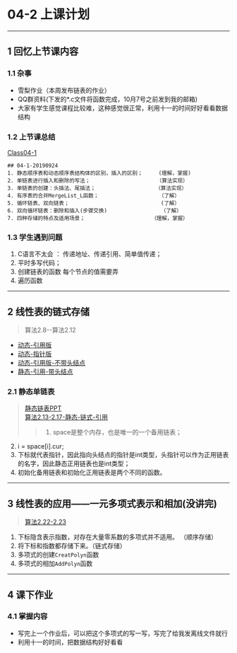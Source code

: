 # 04-2 上课计划  
---

## 1 回忆上节课内容  
### 1.1 杂事  
- 雪梨作业（本周发布链表的作业）      
- QQ群资料(下发的\*.c文件将函数完成，10月7号之前发到我的邮箱)         
- 大家有学生感觉课程比较难，这种感觉很正常，利用十一的时间好好看看数据结构        
### 1.2 上节课总结    
[Class04-1](../course-summary/Class04-1-20190924.txt)      
```
## 04-1-20190924              
1. 静态顺序表和动态顺序表结构体的区别，插入的区别；     (理解，掌握)     
2. 单链表进行插入和删除的写法；                     （算法实现）        
3. 单链表的创建：头插法、尾插法；                   （算法实现）       
4. 有序表的合并MergeList_L函数；                   （了解）        
5. 循环链表、双向链表；                             (了解）       
6. 双向循环链表：删除和插入(步骤交换)                 （了解）   
7. 四种存储的特点及适用场景；                     （理解，掌握）          
```
### 1.3 学生遇到问题    
1. C语言不太会 ： 传递地址、传递引用、简单值传递；     
2. 平时多写代码；         
3. 创建链表的函数  每个节点的值需要弄       
4. 遍历函数   

---

## 2 线性表的链式存储            

>算法2.8--算法2.12       
- [动态-引用版](../../../../GithubRepository/WeiMuYang/data-structure/数据结构代码/2-线性表/12-Algorithm-2.8-2.12(动态-链式-引用).cpp)    
- [动态-指针版](../../../../GithubRepository/WeiMuYang/data-structure/数据结构代码/2-线性表/13-Algorithm-2.8-2.12(动态-链式-指针).c)      
- [动态-引用版-不带头结点](../../../../GithubRepository/WeiMuYang/data-structure/数据结构代码/2-线性表/14-Algorithm-2.8-2.12(动态-链式-引用)不带头结点.cpp)          
- [静态-引用-带头结点](../../../../GithubRepository/WeiMuYang/data-structure/数据结构代码/2-线性表/22-Algorithm-2.13-2.17(静态-链式-引用).cpp)       


### 2.1 静态单链表         
>[静态链表PPT](../Others/02-静态链表.pptx)       
>[算法2.13-2.17-静态-链式-引用](../../../../GithubRepository/WeiMuYang/data-structure/数据结构代码/2-线性表/22-Algorithm-2.13-2.17(静态-链式-引用).cpp)              
>>1. space是整个内存，也是唯一的一个备用链表；      
2. i = space[i].cur;    
3. 下标就代表指针，因此指向头结点的指针是int类型，头指针可以作为正用链表的名字，因此静态正用链表也是int类型；       
4. 初始化备用链表和初始化正用链表是两个不同的函数。      

---


## 3 线性表的应用——一元多项式表示和相加(没讲完)      
>[算法2.22-2.23](../../../../GithubRepository/WeiMuYang/data-structure/数据结构代码/2-线性表/25-Algorithm-2.22-2.23(动态-链式-引用).cpp)       
1. 下标隐含表示指数，对存在大量零系数的多项式并不适用。 （顺序存储）    
2. 将下标和指数都存储下来。（链式存储）         
3. 多项式的创建`CreatPolyn`函数        
4. 多项式的相加`AddPolyn`函数     

---

## 4 课下作业           
### 4.1 掌握内容    
- 写完上一个作业后，可以把这个多项式的写一写，写完了给我发离线文件就行            
- 利用十一的时间，把数据结构好好看看     




